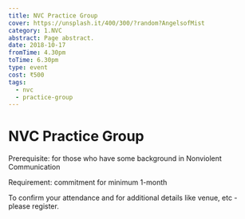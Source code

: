 ```yaml
---
title: NVC Practice Group
cover: https://unsplash.it/400/300/?random?AngelsofMist
category: 1.NVC
abstract: Page abstract.
date: 2018-10-17
fromTime: 4.30pm
toTime: 6.30pm
type: event
cost: ₹500
tags:
  - nvc
  - practice-group
---
```


# NVC Practice Group

Prerequisite: for those who have some background in Nonviolent Communication

Requirement: commitment for minimum 1-month

To confirm your attendance and for additional details like venue, etc - please register.

